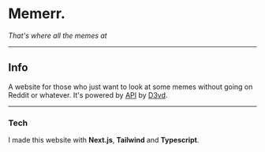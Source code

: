 # Memerr.
*That's where all the memes at*
***
## Info
A website for those who just want to look at some memes without going on Reddit or whatever. 
It's powered by [API](https://github.com/D3vd/Meme_Api) by [D3vd](https://github.com/D3vd).
***
### Tech
I made this website with **Next.js**, **Tailwind** and **Typescript**.